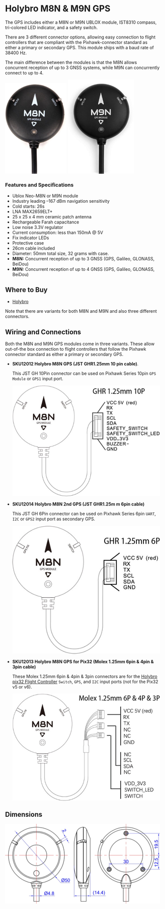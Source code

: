 # Holybro M8N & M9N GPS

The GPS includes either a M8N or M9N UBLOX module, IST8310 compass, tri-colored LED indicator, and a safety switch.

There are 3 different connector options, allowing easy connection to flight controllers that are compliant with the Pixhawk-connector standard as either a primary or secondary GPS.
This module ships with a baud rate of 38400 Hz.

The main difference between the modules is that the M8N allows concurrent reception of up to 3 GNSS systems, while M9N can concurrently connect to up to 4.

<img src="../../assets/hardware/gps/holybro_m8n_gps.jpg" width="200px" title="holybro_gps" /> <img src="../../assets/hardware/gps/holybro_m9n_gps.jpg" width="215px" title="holybro_gps" /> 

### Features and Specifications

- Ublox Neo-M8N or M9N module
- Industry leading –167 dBm navigation sensitivity
- Cold starts: 26s
- LNA MAX2659ELT+
- 25 x 25 x 4 mm ceramic patch antenna
- Rechargeable Farah capacitance
- Low noise 3.3V regulator
- Current consumption: less than 150mA @ 5V
- Fix indicator LEDs
- Protective case
- 26cm cable included
- Diameter: 50mm total size, 32 grams with case.
- **M8N:** Concurrent reception of up to 3 GNSS (GPS, Galileo, GLONASS, BeiDou)
- **M9N:** Concurrent reception of up to 4 GNSS (GPS, Galileo, GLONASS, BeiDou)

## Where to Buy

* [Holybro](https://holybro.com/collections/gps)

Note that there are variants for both M8N and M9N and also three different connectors.

## Wiring and Connections

Both the M8N and M9N GPS modules come in three variants.
These allow out-of-the box connection to flight controllers that follow the Pixhawk connector standard as either a primary or secondary GPS.

- **SKU12012 Holybro M8N GPS (JST GHR1.25mm 10 pin cable)**.

  This JST GH 10Pin connector can be used on Pixhawk Series 10pin `GPS Module` or `GPS1` input port.
  
  ![Holybro M8N with Pixhawk GPS1 connector](../../assets/hardware/gps/holybro_gps_pinout.jpg)
- **SKU12014 Holybro M8N 2nd GPS (JST GHR1.25m m 6pin cable)**

  This JST GH 6Pin connector can be used on Pixhawk Series 6pin `UART`, `I2C` or `GPS2` input port as secondary GPS.
  
  ![Holybro M8N with Pixhawk 2nd GPS connector](../../assets/hardware/gps/holybro_gps_pinout3.jpg)
- **SKU12013 Holybro M8N GPS for Pix32 (Molex 1.25mm 6pin & 4pin & 3pin cable)**

  These Molex 1.25mm 6pin & 4pin & 3pin connectors are for the [Holybro pix32 Flight Controller](../flight_controller/holybro_pix32.md) `Switch`, `GPS`, and `I2C` input ports (not for the Pix32 v5 or v6).
  
  ![Holybro M8N with Pix32 connector](../../assets/hardware/gps/holybro_gps_pinout2.jpg)


## Dimensions

![Image showing dimensions of both modules](../../assets/hardware/gps/holybro_gps_dimensions.jpg)
